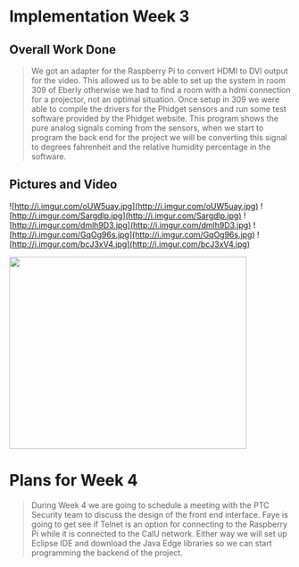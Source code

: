# Implementation Week 3 #






## Overall Work Done ##

> We got an adapter for the Raspberry Pi to convert HDMI to DVI output for the video. This allowed us to be able to set up the system in room 309 of Eberly otherwise we had to find a room with a hdmi connection for a projector, not an optimal situation. Once setup in 309 we were able to compile the drivers for the Phidget sensors and run some test software provided by the Phidget website. This program shows the pure analog signals coming from the sensors, when we start to program the back end for the project we will be converting this signal to degrees fahrenheit and the relative humidity percentage in the software.

## Pictures and Video ##

![http://i.imgur.com/oUW5uay.jpg](http://i.imgur.com/oUW5uay.jpg)
![http://i.imgur.com/Sargdlp.jpg](http://i.imgur.com/Sargdlp.jpg)
![http://i.imgur.com/dmlh9D3.jpg](http://i.imgur.com/dmlh9D3.jpg)
![http://i.imgur.com/GqOg96s.jpg](http://i.imgur.com/GqOg96s.jpg)
![http://i.imgur.com/bcJ3xV4.jpg](http://i.imgur.com/bcJ3xV4.jpg)


<a href='http://www.youtube.com/watch?feature=player_embedded&v=vK-gDZIfEFE' target='_blank'><img src='http://img.youtube.com/vi/vK-gDZIfEFE/0.jpg' width='425' height=344 /></a>


# Plans for Week 4 #

> During Week 4 we are going to schedule a meeting with the PTC Security team to discuss the design of the front end interface. Faye is going to get see if Telnet is an option for connecting to the Raspberry Pi while it is connected to the CalU network. Either way we will set up Eclipse IDE and download the Java Edge libraries so we can start programming the backend of the project.